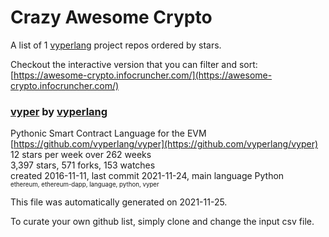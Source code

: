 # Crazy Awesome Crypto
A list of 1 [vyperlang](https://github.com/vyperlang) project repos ordered by stars.  

Checkout the interactive version that you can filter and sort: 
[https://awesome-crypto.infocruncher.com/](https://awesome-crypto.infocruncher.com/)  


### [vyper](https://github.com/vyperlang/vyper) by [vyperlang](https://github.com/vyperlang)  
Pythonic Smart Contract Language for the EVM  
[https://github.com/vyperlang/vyper](https://github.com/vyperlang/vyper)  
12 stars per week over 262 weeks  
3,397 stars, 571 forks, 153 watches  
created 2016-11-11, last commit 2021-11-24, main language Python  
<sub><sup>ethereum, ethereum-dapp, language, python, vyper</sup></sub>


This file was automatically generated on 2021-11-25.  

To curate your own github list, simply clone and change the input csv file.  